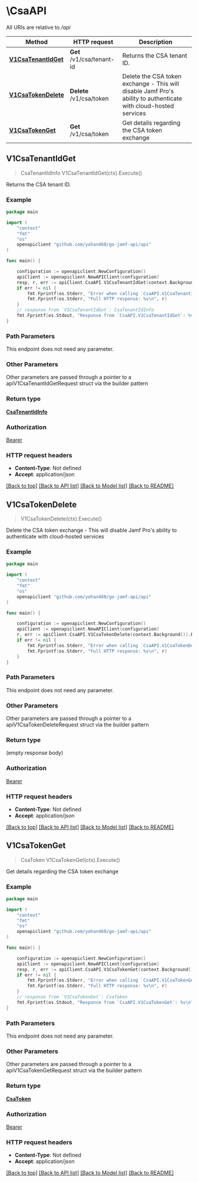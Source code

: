 # \CsaAPI

All URIs are relative to */api*

Method | HTTP request | Description
------------- | ------------- | -------------
[**V1CsaTenantIdGet**](CsaAPI.md#V1CsaTenantIdGet) | **Get** /v1/csa/tenant-id | Returns the CSA tenant ID.
[**V1CsaTokenDelete**](CsaAPI.md#V1CsaTokenDelete) | **Delete** /v1/csa/token | Delete the CSA token exchange - This will disable Jamf Pro&#39;s ability to authenticate with cloud-hosted services 
[**V1CsaTokenGet**](CsaAPI.md#V1CsaTokenGet) | **Get** /v1/csa/token | Get details regarding the CSA token exchange 



## V1CsaTenantIdGet

> CsaTenantIdInfo V1CsaTenantIdGet(ctx).Execute()

Returns the CSA tenant ID.



### Example

```go
package main

import (
	"context"
	"fmt"
	"os"
	openapiclient "github.com/yohan460/go-jamf-api/api"
)

func main() {

	configuration := openapiclient.NewConfiguration()
	apiClient := openapiclient.NewAPIClient(configuration)
	resp, r, err := apiClient.CsaAPI.V1CsaTenantIdGet(context.Background()).Execute()
	if err != nil {
		fmt.Fprintf(os.Stderr, "Error when calling `CsaAPI.V1CsaTenantIdGet``: %v\n", err)
		fmt.Fprintf(os.Stderr, "Full HTTP response: %v\n", r)
	}
	// response from `V1CsaTenantIdGet`: CsaTenantIdInfo
	fmt.Fprintf(os.Stdout, "Response from `CsaAPI.V1CsaTenantIdGet`: %v\n", resp)
}
```

### Path Parameters

This endpoint does not need any parameter.

### Other Parameters

Other parameters are passed through a pointer to a apiV1CsaTenantIdGetRequest struct via the builder pattern


### Return type

[**CsaTenantIdInfo**](CsaTenantIdInfo.md)

### Authorization

[Bearer](../README.md#Bearer)

### HTTP request headers

- **Content-Type**: Not defined
- **Accept**: application/json

[[Back to top]](#) [[Back to API list]](../README.md#documentation-for-api-endpoints)
[[Back to Model list]](../README.md#documentation-for-models)
[[Back to README]](../README.md)


## V1CsaTokenDelete

> V1CsaTokenDelete(ctx).Execute()

Delete the CSA token exchange - This will disable Jamf Pro's ability to authenticate with cloud-hosted services 



### Example

```go
package main

import (
	"context"
	"fmt"
	"os"
	openapiclient "github.com/yohan460/go-jamf-api/api"
)

func main() {

	configuration := openapiclient.NewConfiguration()
	apiClient := openapiclient.NewAPIClient(configuration)
	r, err := apiClient.CsaAPI.V1CsaTokenDelete(context.Background()).Execute()
	if err != nil {
		fmt.Fprintf(os.Stderr, "Error when calling `CsaAPI.V1CsaTokenDelete``: %v\n", err)
		fmt.Fprintf(os.Stderr, "Full HTTP response: %v\n", r)
	}
}
```

### Path Parameters

This endpoint does not need any parameter.

### Other Parameters

Other parameters are passed through a pointer to a apiV1CsaTokenDeleteRequest struct via the builder pattern


### Return type

 (empty response body)

### Authorization

[Bearer](../README.md#Bearer)

### HTTP request headers

- **Content-Type**: Not defined
- **Accept**: application/json

[[Back to top]](#) [[Back to API list]](../README.md#documentation-for-api-endpoints)
[[Back to Model list]](../README.md#documentation-for-models)
[[Back to README]](../README.md)


## V1CsaTokenGet

> CsaToken V1CsaTokenGet(ctx).Execute()

Get details regarding the CSA token exchange 



### Example

```go
package main

import (
	"context"
	"fmt"
	"os"
	openapiclient "github.com/yohan460/go-jamf-api/api"
)

func main() {

	configuration := openapiclient.NewConfiguration()
	apiClient := openapiclient.NewAPIClient(configuration)
	resp, r, err := apiClient.CsaAPI.V1CsaTokenGet(context.Background()).Execute()
	if err != nil {
		fmt.Fprintf(os.Stderr, "Error when calling `CsaAPI.V1CsaTokenGet``: %v\n", err)
		fmt.Fprintf(os.Stderr, "Full HTTP response: %v\n", r)
	}
	// response from `V1CsaTokenGet`: CsaToken
	fmt.Fprintf(os.Stdout, "Response from `CsaAPI.V1CsaTokenGet`: %v\n", resp)
}
```

### Path Parameters

This endpoint does not need any parameter.

### Other Parameters

Other parameters are passed through a pointer to a apiV1CsaTokenGetRequest struct via the builder pattern


### Return type

[**CsaToken**](CsaToken.md)

### Authorization

[Bearer](../README.md#Bearer)

### HTTP request headers

- **Content-Type**: Not defined
- **Accept**: application/json

[[Back to top]](#) [[Back to API list]](../README.md#documentation-for-api-endpoints)
[[Back to Model list]](../README.md#documentation-for-models)
[[Back to README]](../README.md)

